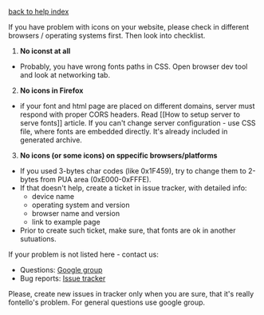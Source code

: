 [back to help index](Help)

If you have problem with icons on your website, please check in different browsers / operating systems first. Then look into checklist.

1. __No iconst at all__
  - Probably, you have wrong fonts paths in CSS. Open browser dev tool and look at networking tab.
2. __No icons in Firefox__
  - if your font and html page are placed on different domains, server must respond with proper CORS headers. Read [[How to setup server to serve fonts]] article. If you can't change server configuration - use CSS file, where fonts are embedded directly. It's already included in generated archive.
3. __No icons (or some icons) on sppecific browsers/platforms__
  - If you used 3-bytes char codes (like 0x1F459), try to change them to 2-bytes from PUA area (0xE000-0xFFFE).
  - If that doesn't help, create a ticket in issue tracker, with detailed info:
    - device name
    - operating system and version
    - browser name and version
    - link to example page
  - Prior to create such ticket, make sure, that fonts are ok in another sutuations.

If your problem is not listed here - contact us:

- Questions: [Google group](https://groups.google.com/group/fontello/)
- Bug reports: [Issue tracker](https://github.com/fontello/fontello/issues)

Please, create new issues in tracker only when you are sure, that it's really fontello's problem. For general questions use google group.